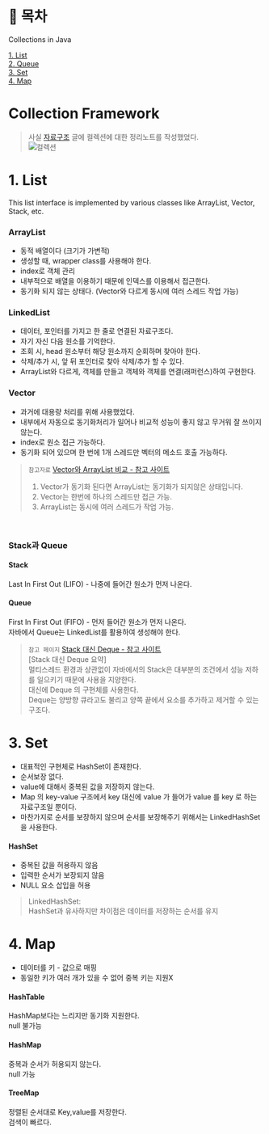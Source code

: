 # 📌 목차
Collections in Java <br>

[1. List](#1-List) <br>
[2. Queue](#2-Queue) <br>
[3. Set](#3-Set) <br>
[4. Map](#4-Map) <br>


# Collection Framework
> 사실 [자료구조](https://github.com/Kim-Gyuri/studying_programming_archive/blob/main/%EB%A9%B4%EC%A0%91/%EC%9E%90%EB%A3%8C%EA%B5%AC%EC%A1%B0.md) 글에 컬렉션에 대한 정리노트를 작성했었다.  <br>
![컬렉션](https://user-images.githubusercontent.com/57389368/202983505-7337bb86-d7c6-4582-93eb-48aaf8f54ffe.png) <br>


# 1. List
This list interface is implemented by various classes like ArrayList, Vector, Stack, etc.
### ArrayList
+ 동적 배열이다 (크기가 가변적)
+ 생성할 때, wrapper class를 사용해야 한다.
+ index로 객체 관리
+ 내부적으로 배열을 이용하기 때문에 인덱스를 이용해서 접근한다.
+ 동기화 되지 않는 상태다. (Vector와 다르게 동시에 여러 스레드 작업 가능)

### LinkedList 
+ 데이터, 포인터를 가지고 한 줄로 연결된 자료구조다.
+ 자기 자신 다음 원소를 기억한다.
+ 조회 시, head 원소부터 해당 원소까지 순회하며 찾아야 한다.
+ 삭제/추가 시, 앞 뒤 포인터로 찾아 삭제/추가 할 수 있다.
+ ArrayList와 다르게, 객체를 만들고 객체와 객체를 연결(래퍼런스)하여 구현한다.

### Vector
+ 과거에 대용량 처리를 위해 사용했었다.
+ 내부에서 자동으로 동기화처리가 일어나 비교적 성능이 좋지 않고 무거워 잘 쓰이지 않는다.
+ index로 원소 접근 가능하다.
+ 동기화 되어 있으며 한 번에 1개 스레드만 벡터의 메소드 호출 가능하다.

> `참고자료` [Vector와 ArrayList 비교 - 참고 사이트](https://yeolco.tistory.com/94) <br>
> 1. Vector가 동기화 된다면 ArrayList는 동기화가 되지않은 상태입니다. <br>
> 2. Vector는 한번에 하나의 스레드만 접근 가능. <br>
> 3. ArrayList는 동시에 여러 스레드가 작업 가능. <br>

 <br>
 
### Stack과 Queue
#### Stack
Last In First Out (LIFO) - 나중에 들어간 원소가 먼저 나온다.
#### Queue
First In First Out (FIFO) - 먼저 들어간 원소가 먼저 나온다. <br> 자바에서 Queue는 LinkedList를 활용하여 생성해야 한다.
> `참고 페이지`  [Stack 대신 Deque - 참고 사이트](https://tecoble.techcourse.co.kr/post/2021-05-10-stack-vs-deque/) <br>
> [Stack 대신 Deque 요약] <br>
> 멀티스레드 환경과 상관없이 자바에서의 Stack은 대부분의 조건에서 성능 저하를 일으키기 때문에 사용을 지양한다. <br>
> 대신에 Deque 의 구현체를 사용한다. <br>
> Deque는 양방향 큐라고도 불리고 양쪽 끝에서 요소를 추가하고 제거할 수 있는 구조다.

# 3. Set
+ 대표적인 구현체로 HashSet이 존재한다. 
+ 순서보장 없다.
+ value에 대해서 중복된 값을 저장하지 않는다. 
+ Map 의 key-value 구조에서 key 대신에 value 가 들어가 value 를 key 로 하는 자료구조일 뿐이다. 
+ 마찬가지로 순서를 보장하지 않으며 순서를 보장해주기 위해서는 LinkedHashSet을 사용한다.

#### HashSet
+ 중복된 값을 허용하지 않음
+ 입력한 순서가 보장되지 않음
+ NULL 요소 삽입을 허용
> LinkedHashSet: <br> HashSet과 유사하지만 차이점은 데이터를 저장하는 순서를 유지

# 4. Map 
+ 데이터를 키 - 값으로 매핑
+ 동일한 키가 여러 개가 있을 수 없어 중복 키는 지원X
#### HashTable
HashMap보다는 느리지만 동기화 지원한다. <br>
null 불가능 <br>

#### HashMap
중복과 순서가 허용되지 않는다. <br>
null 가능 <br>

####  TreeMap
정렬된 순서대로 Key,value를 저장한다.  <br>
검색이 빠르다. <br>

